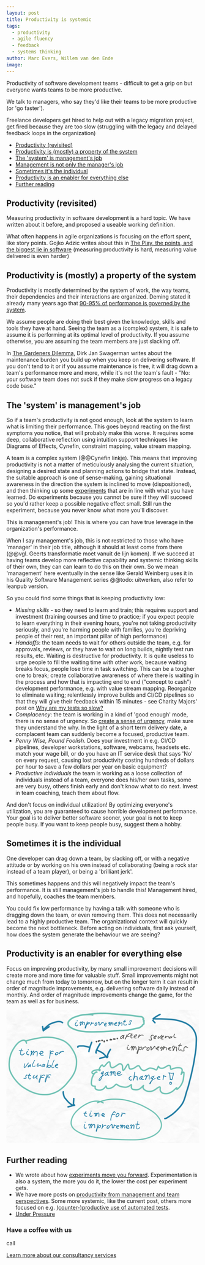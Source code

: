 ```yaml
---
layout: post
title: Productivity is systemic
tags:
  - productivity
  - agile fluency
  - feedback
  - systems thinking
author: Marc Evers, Willem van den Ende
image: 
---
```

  
Productivity of software development teams - difficult to get a grip on but everyone wants teams to be more productive. 

We talk to managers, who say they'd like their teams to be more productive (or 'go faster').

Freelance developers get hired to help out with a legacy migration project, get fired because they are too slow (struggling with the legacy and delayed feedback loops in the organization)

- [Productivity (revisited)](#productivity-revisited)
- [Productivity is (mostly) a property of the system](#productivity-is-mostly-a-property-of-the-system)
- [The 'system' is management's job](#the-system-is-managements-job)
- [Management is not only the manager's job](#management-is-not-only-the-managers-job)
- [Sometimes it's the individual](#sometimes-its-the-individual)
- [Productivity is an enabler for everything else](#productivity-is-an-enabler-for-everything-else)
- [Further reading](#further-reading)

## Productivity (revisited)

Measuring productivity in software development is a hard topic. 
We have written about it before, and proposed a useable working definition.

What often happens in agile organizations is focusing on the effort spent, like
story points. Gojko Adzic writes about this in [The Play, the points, and the
biggest lie in
software](https://gojko.net/2021/01/11/the-play-the-points-the-lie.html)
(measuring productivity is hard, measuring value delivered is even harder)

## Productivity is (mostly) a property of the system

Productivity is mostly determined by the system of work, the way teams, their
dependencies and their interactions are organized. Deming stated it already many
years ago that [90-95% of performance is governed by the
system](https://deming.org/dr-deming-called-for-the-elimination-of-the-annual-performance-appraisal/).

We assume people are doing their best given the knowledge, skills and tools they
have at hand. Seeing the team as a (complex) system, it is safe to assume it is
performing at its optimal level of productivity. If you assume otherwise, you
are assuming the team members are just slacking off.

In [The Gardeners
Dilemma](https://www.linkedin.com/pulse/gardeners-dilemma-dirk-jan-swagerman/),
Dirk Jan Swagerman writes about the maintenance burden you build up when you
keep on delivering software. If you don't tend to it or if you assume
maintenance is free, it will drag down a team's performance more and more, while
it's not the team's fault - "No: your software team does not suck if they make
slow progress on a legacy code base."

## The 'system' is management's job

So if a team's productivity is not good enough, look at the system to learn what
is limiting their performance. This goes beyond reacting on the first symptoms
you notice, that will probably make this worse. It requires some deep,
collaborative reflection using intuition support techniques like Diagrams of
Effects, Cynefin, constraint mapping, value stream mapping.

A team is a complex system (@@Cynefin linkje). This means that improving
productivity is not a matter of meticulously analysing the current situation,
designing a desired state and planning actions to bridge that state. Instead,
the suitable approach is one of sense-making, gaining situational awareness in
the direction the system is inclined to move (dispositioned), and then thinking
up some [experiments](/2020/06/26/experiments-move-you-forward.html) that are in line with what you have learned. Do experiments
because you cannot be sure if they will succeed so you'd rather keep a possible
negative effect small. Still run the experiment, because you never know what
more you'll discover.

This is management's job! This is where you can have true leverage in the organization's performance.

When I say management's job, this is not restricted to those who have 'manager' in their job title, although it should at least come from there (@@vgl. Geerts transformatie moet vanuit de lijn komen). If we succeed at having teams develop more reflective capability and systemic thinking skills of their own, they can can learn to do this on their own. So we mean 'management' here eventually in the sense like Gerald Weinberg uses it in his Quality Software Management series @@todo: uitwerken, also refer to leanpub version.

So you could find some things that is keeping productivity low:
- _Missing skills_ - so they need to learn and train; this requires
  support and investment (training courses and time to practice; if you expect
  people to learn everything in their evening hours, you're not taking
  productivity seriously, and you're harming people with families, you're
  depriving people of their rest, an important pillar of high performance)
- _Handoffs_: the team needs to wait for others outside the team, e.g. for approvals,
  reviews, or they have to wait on long builds, nightly test run results, etc.
  Waiting is destructive for productivity. It is quite useless to urge people to
  fill the waiting time with other work, because waiting breaks focus, people
  lose time in task switching. This can be a tougher one to break; create
  collaborative awareness of where there is waiting in the process and how that
  is impacting end to end ("concept to cash") development performance, e.g. with
  value stream mapping. Reorganize to eliminate waiting; relentlessly improve
  builds and CI/CD pipelines so that they will give their feedback within 15
  minutes - see Charity Majors' post on [Why are my tests so slow?](https://charity.wtf/2020/12/31/why-are-my-tests-so-slow-a-list-of-likely-suspects-anti-patterns-and-unresolved-personal-trauma)
- _Complacency_: the team is working in a kind of 'good enough' mode, there
  is no sense of urgency. So [create a sense of
  urgency](/2020/10/26/under-pressure.html), make sure they understand the why.
  In the light of a short term delivery date, a complacent team can suddenly become a focused, productive team.
- _Penny Wise, Pound Foolish_. Does your investment in e.g. CI/CD pipelines, developer workstations, software, webcams, headsets etc. match your wage bill, or do you have an IT service desk that says 'No' on every request, causing lost productivity costing hundreds of dollars per hour to save a few dollars per year on basic equipment?
- _Productive individuals_ the team is working as a loose collection of individuals instead of a team, everyone
  does his/her own tasks, some are very busy, others finish early and don't know
  what to do next. Invest in team coaching, teach them about flow.

And don't focus on individual utilization! By optimizing everyone's utilization,
you are guaranteed to cause horrible development performance. Your goal is to
deliver better software sooner, your goal is not to keep people busy. If you
want to keep people busy, suggest them a hobby. 


## Sometimes it is the individual

One developer can drag down a team, by slacking off, or with a negative attitude
or by working on his own instead of collaborating (being a rock star instead of
a team player), or being a 'brilliant jerk'.

This sometimes happens and this will negatively impact the team's performance.
It is still management's job to handle this! Management hired, and hopefully,
coaches the team members.

You could fix low performance by having a talk with someone who is dragging down
the team, or even removing them. This does not necessarily lead to a highly
productive team. The organizational context will quickly become the next
bottleneck. Before acting on individuals, first ask yourself, how does the
system generate the behaviour we are seeing?

## Productivity is an enabler for everything else

Focus on improving productivity, by many small improvement decisions will create
more and more time for valuable stuff. Small improvements might not change much
from today to tomorrow, but on the longer term it can result in order of
magnitude improvements, e.g. delivering software daily instead of monthly. And
order of magnitude improvements change the game, for the team as well as for
business.

![Diagram of Effects. Small improvements lead to time for valuable work lead to time for improvements and the circle is round. After several small improvements there might be a game changer.](/attachments/blogposts/2023/time-for-improvement-game-changer.svg)


Further reading
---------------

- We wrote about how [experiments move you
  forward](/2020/06/26/experiments-move-you-forward.html). Experimentation is
  also a system, the more you do it, the lower the cost per experiment gets.
- We have more posts on [productivity from management and team
  perspectives](/blog-by-tag/#tag-productivity). Some more systemic, like the
  current post, others more focused on e.g. [(counter-)productive use of
  automated tests](/2020/11/27/paying-the-price-of-fast-tests.html).
- [Under Pressure](/2020/10/26/under-pressure.html)

<aside>
  <h3>Have a coffee with us </h3>
  <p>call</p>
  <p><div>
    <a href="/consulting">Learn more about our consultancy services</a>
  </div></p>
</aside>
